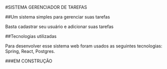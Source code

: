 #SISTEMA GERENCIADOR DE TAREFAS

##Um sistema simples para gerenciar suas tarefas

Basta cadastrar seu usuário e adicionar suas tarefas

##Tecnologias utilizadas

Para desenvolver esse sistema web foram usados as seguintes tecnologias: Spring, React, Postgres.

###EM CONSTRUÇÃO
